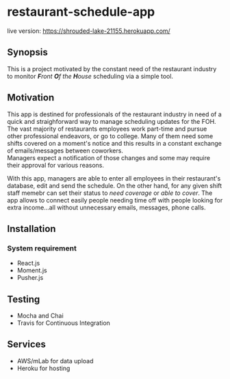 # restaurant-schedule-app
live version: https://shrouded-lake-21155.herokuapp.com/

## Synopsis

This is a project motivated by the constant need of the restaurant industry to monitor _**F**ront **O**f the **H**ouse_ scheduling via a simple tool.

## Motivation
This app is destined for professionals of the restaurant industry in need of a quick and straighforward way to manage 
scheduling updates for the FOH. The vast majority of restaurants employees work part-time and pursue other professional endeavors, 
or go to college. Many of them need some shifts covered on a moment's notice and this results in a constant exchange of emails/messages
between coworkers. <br>Managers expect a notification of those changes and some may require their approval for various reasons. 

With this app, managers are able to enter all employees in their restaurant's database, edit and send the schedule. On the other hand, for any given shift
staff memebr can set their status to *need coverage* or *able to cover*. The app allows to connect easily people needing time off with people
looking for extra income...all without unnecessary emails, messages, phone calls.

## Installation

### System requirement

* React.js
* Moment.js
* Pusher.js

## Testing

* Mocha and Chai
* Travis for Continuous Integration

## Services
* AWS/mLab for data upload
* Heroku for hosting